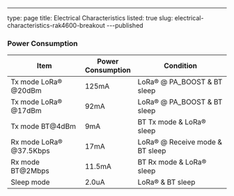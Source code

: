 ---
type: page
title: Electrical Characteristics
listed: true
slug: electrical-characteristics-rak4600-breakout
---published

### Power Consumption

| **Item** | **Power<br>Consumption** | **Condition** | 
| ---- | ---- | ---- | 
| Tx mode LoRa® @20dBm | 125mA | LoRa® @ PA_BOOST & BT sleep | 
| Tx mode LoRa® @17dBm | 92mA | LoRa® @ PA_BOOST & BT sleep | 
| Tx mode BT@4dBm | 9mA | BT Tx mode & LoRa® sleep | 
| Rx mode LoRa®<br>@37.5Kbps | 17mA | LoRa® @ Receive mode & BT sleep | 
| Rx mode BT@2Mbps | 11.5mA | BT Rx mode & LoRa® sleep | 
| Sleep mode | 2.0uA | LoRa® & BT sleep | 


